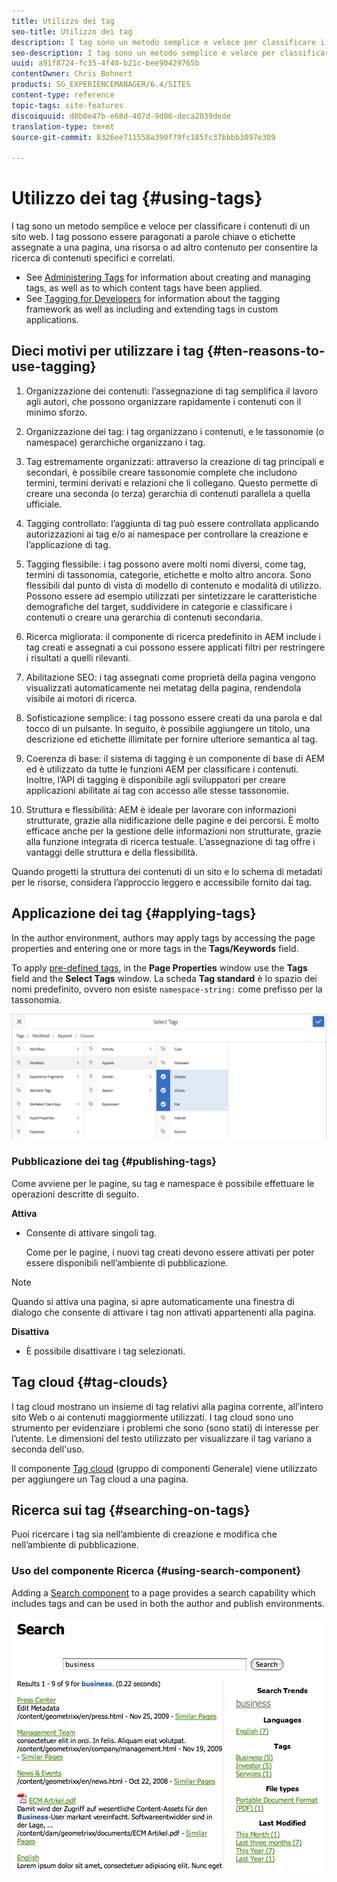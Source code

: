 ```yaml
---
title: Utilizzo dei tag
seo-title: Utilizzo dei tag
description: I tag sono un metodo semplice e veloce per classificare i contenuti all'interno di un sito web
seo-description: I tag sono un metodo semplice e veloce per classificare i contenuti all'interno di un sito web
uuid: a91f8724-fc35-4f40-b21c-bee90429765b
contentOwner: Chris Bohnert
products: SG_EXPERIENCEMANAGER/6.4/SITES
content-type: reference
topic-tags: site-features
discoiquuid: d0b0e47b-e68d-407d-9d06-deca2039dede
translation-type: tm+mt
source-git-commit: 8326ee711558a390f79fc185fc37bbbb3097e309

---
```



# Utilizzo dei tag {#using-tags}

I tag sono un metodo semplice e veloce per classificare i contenuti di un sito web. I tag possono essere paragonati a parole chiave o etichette assegnate a una pagina, una risorsa o ad altro contenuto per consentire la ricerca di contenuti specifici e correlati.

* See [Administering Tags](/help/sites-administering/tags.md) for information about creating and managing tags, as well as to which content tags have been applied.
* See [Tagging for Developers](/help/sites-developing/tags.md) for information about the tagging framework as well as including and extending tags in custom applications.

## Dieci motivi per utilizzare i tag {#ten-reasons-to-use-tagging}

1. Organizzazione dei contenuti: l’assegnazione di tag semplifica il lavoro agli autori, che possono organizzare rapidamente i contenuti con il minimo sforzo.

1. Organizzazione dei tag: i tag organizzano i contenuti, e le tassonomie (o namespace) gerarchiche organizzano i tag.

1. Tag estremamente organizzati: attraverso la creazione di tag principali e secondari, è possibile creare tassonomie complete che includono termini, termini derivati e relazioni che li collegano. Questo permette di creare una seconda (o terza) gerarchia di contenuti parallela a quella ufficiale.

1. Tagging controllato: l’aggiunta di tag può essere controllata applicando autorizzazioni ai tag e/o ai namespace per controllare la creazione e l’applicazione di tag.

1. Tagging flessibile: i tag possono avere molti nomi diversi, come tag, termini di tassonomia, categorie, etichette e molto altro ancora. Sono flessibili dal punto di vista di modello di contenuto e modalità di utilizzo. Possono essere ad esempio utilizzati per sintetizzare le caratteristiche demografiche del target, suddividere in categorie e classificare i contenuti o creare una gerarchia di contenuti secondaria.

1. Ricerca migliorata: il componente di ricerca predefinito in AEM include i tag creati e assegnati a cui possono essere applicati filtri per restringere i risultati a quelli rilevanti.

1. Abilitazione SEO: i tag assegnati come proprietà della pagina vengono visualizzati automaticamente nei metatag della pagina, rendendola visibile ai motori di ricerca.

1. Sofisticazione semplice: i tag possono essere creati da una parola e dal tocco di un pulsante. In seguito, è possibile aggiungere un titolo, una descrizione ed etichette illimitate per fornire ulteriore semantica al tag.

1. Coerenza di base: il sistema di tagging è un componente di base di AEM ed è utilizzato da tutte le funzioni AEM per classificare i contenuti. Inoltre, l’API di tagging è disponibile agli sviluppatori per creare applicazioni abilitate ai tag con accesso alle stesse tassonomie.

1. Struttura e flessibilità: AEM è ideale per lavorare con informazioni strutturate, grazie alla nidificazione delle pagine e dei percorsi. È molto efficace anche per la gestione delle informazioni non strutturate, grazie alla funzione integrata di ricerca testuale. L’assegnazione di tag offre i vantaggi delle struttura e della flessibilità.

Quando progetti la struttura dei contenuti di un sito e lo schema di metadati per le risorse, considera l’approccio leggero e accessibile fornito dai tag.

## Applicazione dei tag {#applying-tags}

In the author environment, authors may apply tags by accessing the page properties and entering one or more tags in the **Tags/Keywords** field.

To apply [pre-defined tags](/help/sites-administering/tags.md), in the **Page Properties** window use the **Tags** field and the **Select Tags** window. La scheda **Tag standard** è lo spazio dei nomi predefinito, ovvero non esiste `namespace-string:` come prefisso per la tassonomia.

![chlimage_1-92](assets/chlimage_1-92.png)

### Pubblicazione dei tag {#publishing-tags}

Come avviene per le pagine, su tag e namespace è possibile effettuare le operazioni descritte di seguito.

**Attiva**

* Consente di attivare singoli tag.

   Come per le pagine, i nuovi tag creati devono essere attivati per poter essere disponibili nell’ambiente di pubblicazione.

>[!NOTE]
>
>Quando si attiva una pagina, si apre automaticamente una finestra di dialogo che consente di attivare i tag non attivati appartenenti alla pagina.

**Disattiva**

* È possibile disattivare i tag selezionati.

## Tag cloud {#tag-clouds}

I tag cloud mostrano un insieme di tag relativi alla pagina corrente, all’intero sito Web o ai contenuti maggiormente utilizzati. I tag cloud sono uno strumento per evidenziare i problemi che sono (sono stati) di interesse per l’utente. Le dimensioni del testo utilizzato per visualizzare il tag variano a seconda dell&#39;uso.

Il componente [Tag cloud](/help/sites-authoring/default-components-foundation.md#tag-cloud) (gruppo di componenti Generale) viene utilizzato per aggiungere un Tag cloud a una pagina.

## Ricerca sui tag {#searching-on-tags}

Puoi ricercare i tag sia nell’ambiente di creazione e modifica che nell’ambiente di pubblicazione.

### Uso del componente Ricerca {#using-search-component}

Adding a [Search component](/help/sites-authoring/default-components-foundation.md#search) to a page provides a search capability which includes tags and can be used in both the author and publish environments.

![chlimage_1-93](assets/chlimage_1-93.png)

